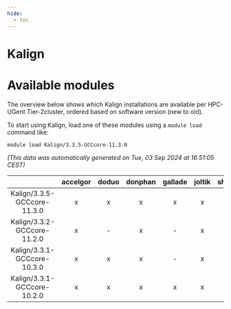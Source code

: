 ```yaml
---
hide:
  - toc
---
```


Kalign
======

# Available modules


The overview below shows which Kalign installations are available per HPC-UGent Tier-2cluster, ordered based on software version (new to old).

To start using Kalign, load one of these modules using a `module load` command like:

```shell
module load Kalign/3.3.5-GCCcore-11.3.0
```

*(This data was automatically generated on Tue, 03 Sep 2024 at 16:51:05 CEST)*  

| |accelgor|doduo|donphan|gallade|joltik|shinx|skitty|
| :---: | :---: | :---: | :---: | :---: | :---: | :---: | :---: |
|Kalign/3.3.5-GCCcore-11.3.0|x|x|x|x|x|x|x|
|Kalign/3.3.2-GCCcore-11.2.0|x|-|x|-|x|-|-|
|Kalign/3.3.1-GCCcore-10.3.0|x|x|x|-|x|-|x|
|Kalign/3.3.1-GCCcore-10.2.0|x|x|x|x|x|-|x|
